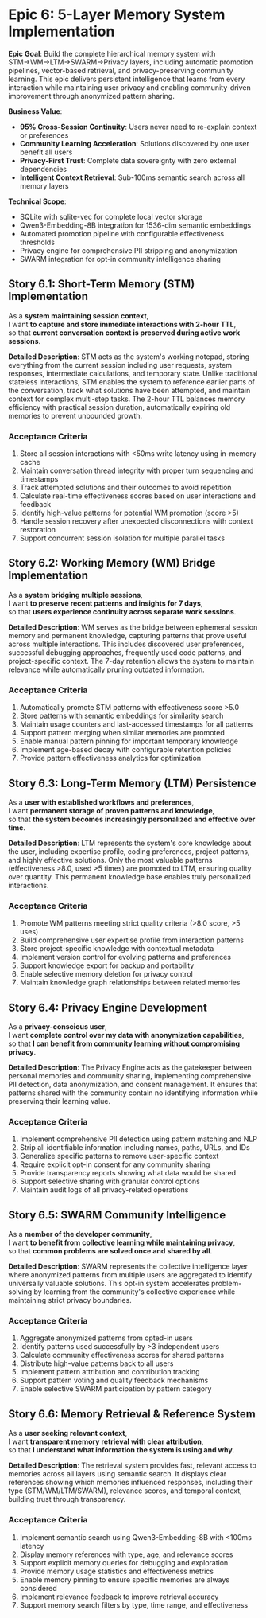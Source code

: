 # Epic 6: 5-Layer Memory System Implementation

**Epic Goal**: Build the complete hierarchical memory system with STM→WM→LTM→SWARM→Privacy layers, including automatic promotion pipelines, vector-based retrieval, and privacy-preserving community learning. This epic delivers persistent intelligence that learns from every interaction while maintaining user privacy and enabling community-driven improvement through anonymized pattern sharing.

**Business Value**:
- **95% Cross-Session Continuity**: Users never need to re-explain context or preferences
- **Community Learning Acceleration**: Solutions discovered by one user benefit all users
- **Privacy-First Trust**: Complete data sovereignty with zero external dependencies
- **Intelligent Context Retrieval**: Sub-100ms semantic search across all memory layers

**Technical Scope**:
- SQLite with sqlite-vec for complete local vector storage
- Qwen3-Embedding-8B integration for 1536-dim semantic embeddings
- Automated promotion pipeline with configurable effectiveness thresholds
- Privacy engine for comprehensive PII stripping and anonymization
- SWARM integration for opt-in community intelligence sharing

## Story 6.1: Short-Term Memory (STM) Implementation
As a **system maintaining session context**,  
I want **to capture and store immediate interactions with 2-hour TTL**,  
so that **current conversation context is preserved during active work sessions**.

**Detailed Description**: STM acts as the system's working notepad, storing everything from the current session including user requests, system responses, intermediate calculations, and temporary state. Unlike traditional stateless interactions, STM enables the system to reference earlier parts of the conversation, track what solutions have been attempted, and maintain context for complex multi-step tasks. The 2-hour TTL balances memory efficiency with practical session duration, automatically expiring old memories to prevent unbounded growth.

### Acceptance Criteria
1. Store all session interactions with <50ms write latency using in-memory cache
2. Maintain conversation thread integrity with proper turn sequencing and timestamps
3. Track attempted solutions and their outcomes to avoid repetition
4. Calculate real-time effectiveness scores based on user interactions and feedback
5. Identify high-value patterns for potential WM promotion (score >5)
6. Handle session recovery after unexpected disconnections with context restoration
7. Support concurrent session isolation for multiple parallel tasks

## Story 6.2: Working Memory (WM) Bridge Implementation
As a **system bridging multiple sessions**,  
I want **to preserve recent patterns and insights for 7 days**,  
so that **users experience continuity across separate work sessions**.

**Detailed Description**: WM serves as the bridge between ephemeral session memory and permanent knowledge, capturing patterns that prove useful across multiple interactions. This includes discovered user preferences, successful debugging approaches, frequently used code patterns, and project-specific context. The 7-day retention allows the system to maintain relevance while automatically pruning outdated information.

### Acceptance Criteria
1. Automatically promote STM patterns with effectiveness score >5.0
2. Store patterns with semantic embeddings for similarity search
3. Maintain usage counters and last-accessed timestamps for all patterns
4. Support pattern merging when similar memories are promoted
5. Enable manual pattern pinning for important temporary knowledge
6. Implement age-based decay with configurable retention policies
7. Provide pattern effectiveness analytics for optimization

## Story 6.3: Long-Term Memory (LTM) Persistence
As a **user with established workflows and preferences**,  
I want **permanent storage of proven patterns and knowledge**,  
so that **the system becomes increasingly personalized and effective over time**.

**Detailed Description**: LTM represents the system's core knowledge about the user, including expertise profile, coding preferences, project patterns, and highly effective solutions. Only the most valuable patterns (effectiveness >8.0, used >5 times) are promoted to LTM, ensuring quality over quantity. This permanent knowledge base enables truly personalized interactions.

### Acceptance Criteria
1. Promote WM patterns meeting strict quality criteria (>8.0 score, >5 uses)
2. Build comprehensive user expertise profile from interaction patterns
3. Store project-specific knowledge with contextual metadata
4. Implement version control for evolving patterns and preferences
5. Support knowledge export for backup and portability
6. Enable selective memory deletion for privacy control
7. Maintain knowledge graph relationships between related memories

## Story 6.4: Privacy Engine Development
As a **privacy-conscious user**,  
I want **complete control over my data with anonymization capabilities**,  
so that **I can benefit from community learning without compromising privacy**.

**Detailed Description**: The Privacy Engine acts as the gatekeeper between personal memories and community sharing, implementing comprehensive PII detection, data anonymization, and consent management. It ensures that patterns shared with the community contain no identifying information while preserving their learning value.

### Acceptance Criteria
1. Implement comprehensive PII detection using pattern matching and NLP
2. Strip all identifiable information including names, paths, URLs, and IDs
3. Generalize specific patterns to remove user-specific context
4. Require explicit opt-in consent for any community sharing
5. Provide transparency reports showing what data would be shared
6. Support selective sharing with granular control options
7. Maintain audit logs of all privacy-related operations

## Story 6.5: SWARM Community Intelligence
As a **member of the developer community**,  
I want **to benefit from collective learning while maintaining privacy**,  
so that **common problems are solved once and shared by all**.

**Detailed Description**: SWARM represents the collective intelligence layer where anonymized patterns from multiple users are aggregated to identify universally valuable solutions. This opt-in system accelerates problem-solving by learning from the community's collective experience while maintaining strict privacy boundaries.

### Acceptance Criteria
1. Aggregate anonymized patterns from opted-in users
2. Identify patterns used successfully by >3 independent users
3. Calculate community effectiveness scores for shared patterns
4. Distribute high-value patterns back to all users
5. Implement pattern attribution and contribution tracking
6. Support pattern voting and quality feedback mechanisms
7. Enable selective SWARM participation by pattern category

## Story 6.6: Memory Retrieval & Reference System
As a **user seeking relevant context**,  
I want **transparent memory retrieval with clear attribution**,  
so that **I understand what information the system is using and why**.

**Detailed Description**: The retrieval system provides fast, relevant access to memories across all layers using semantic search. It displays clear references showing which memories influenced responses, including their type (STM/WM/LTM/SWARM), relevance scores, and temporal context, building trust through transparency.

### Acceptance Criteria
1. Implement semantic search using Qwen3-Embedding-8B with <100ms latency
2. Display memory references with type, age, and relevance scores
3. Support explicit memory queries for debugging and exploration
4. Provide memory usage statistics and effectiveness metrics
5. Enable memory pinning to ensure specific memories are always considered
6. Implement relevance feedback to improve retrieval accuracy
7. Support memory search filters by type, time range, and effectiveness
